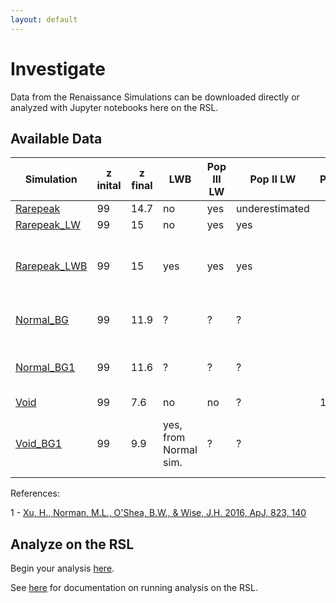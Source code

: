 ```yaml
---
layout: default
---
```


# Investigate

Data from the Renaissance Simulations can be downloaded directly or analyzed with Jupyter notebooks here on the RSL.

## Available Data

Simulation | z inital | z final | LWB | Pop III LW | Pop II LW | Publications | Snapshots | Halo Catalogs | Merger Trees | Comments
-----------|----------|---------|-----|------------|-----------|--------------|-----------|---------------|--------------|------------
[Rarepeak](simulations/rarepeak.html)         | 99 | 14.7 | no                    | yes | underestimated | | yes | no  | no  |
[Rarepeak_LW](simulations/rarepeak_lw.html)   | 99 | 15   | no                    | yes | yes            | | yes | no  | no  |
[Rarepeak_LWB](simulations/rarepeak_lwb.html) | 99 | 15   | yes                   | yes | yes            | | yes | yes | yes | LWB from Wise & Abel (2005) with updated cosmology
[Normal_BG](simulations/normal_bg.html)       | 99 | 11.9 |                     ? |   ? |              ? | | yes | no  | no  | incorrect LW background
[Normal_BG1](simulations/normal_bg1.html)     | 99 | 11.6 |                     ? |   ? |              ? | | yes | yes | yes | self-consistent LW background
[Void](simulations/void.html)                 | 99 |  7.6 | no                    | no  |              ? | 1 | yes | no  | no  |
[Void_BG1](simulations/void_bg1.html)         | 99 |  9.9 | yes, from Normal sim. |   ? |   ? | | yes | yes | yes | LW background from Normal region

References:

1 - [Xu, H., Norman, M.L., O'Shea, B.W., & Wise, J.H. 2016, ApJ, 823, 140](http://adsabs.harvard.edu/abs/2016ApJ...823..140X)

## Analyze on the RSL

Begin your analysis [here](https://girder.rensimlab.xyz/#collection/59b04a0e38eed90001dcc45b).

See [here](documentation.html) for documentation on running analysis on the RSL.
